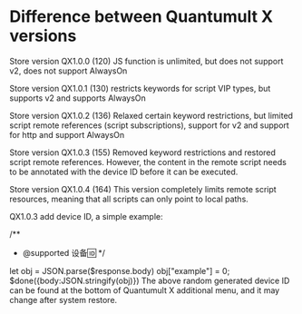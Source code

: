 # Difference between Quantumult X versions
Store version QX1.0.0 (120) JS function is unlimited, but does not support v2, does not support AlwaysOn

Store version QX1.0.1 (130) restricts keywords for script VIP types, but supports v2 and supports AlwaysOn

Store version QX1.0.2 (136) Relaxed certain keyword restrictions, but limited script remote references (script subscriptions), support for v2 and support for http and support AlwaysOn

Store version QX1.0.3 (155) Removed keyword restrictions and restored script remote references. However, the content in the remote script needs to be annotated with the device ID before it can be executed.

Store version QX1.0.4 (164) This version completely limits remote script resources, meaning that all scripts can only point to local paths.

QX1.0.3 add device ID, a simple example:

/**
 * @supported 设备🆔
 */

let obj = JSON.parse($response.body)
obj["example"] = 0;
$done({body:JSON.stringify(obj)})
The above random generated device ID can be found at the bottom of Quantumult X additional menu, and it may change after system restore.
